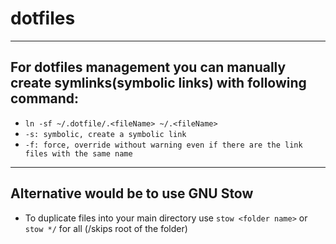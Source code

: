# dotfiles

---
## For dotfiles management you can manually create symlinks(symbolic links) with following command: 

- `ln -sf ~/.dotfile/.<fileName> ~/.<fileName>`
- `-s: symbolic, create a symbolic link`
- `-f: force, override without warning even if there are the link files with the same name`

---
## Alternative would be to use GNU Stow
- To duplicate files into your main directory use `stow <folder name>` or `stow */` for all (/skips root of the folder)


